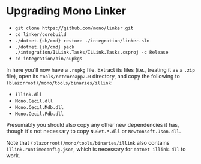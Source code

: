 # Upgrading Mono Linker

* `git clone https://github.com/mono/linker.git`
* `cd linker/corebuild`
* `./dotnet.{sh/cmd} restore ./integration/linker.sln`
* `./dotnet.{sh/cmd} pack ./integration/ILLink.Tasks/ILLink.Tasks.csproj -c Release`
* `cd integration/bin/nupkgs`

In here you'll now have a `.nupkg` file. Extract its files (i.e., treating it as a `.zip` file), open its `tools/netcoreapp2.0` directory, and copy the following to `(blazorroot)/mono/tools/binaries/illink`:

* `illink.dll`
* `Mono.Cecil.dll`
* `Mono.Cecil.Mdb.dll`
* `Mono.Cecil.Pdb.dll`

Presumably you should also copy any other new dependencies it has, though it's not necessary to copy `NuGet.*.dll` or `Newtonsoft.Json.dll`.

Note that `(blazorroot)/mono/tools/binaries/illink` also contains `illink.runtimeconfig.json`, which is necessary for `dotnet illink.dll` to work.
